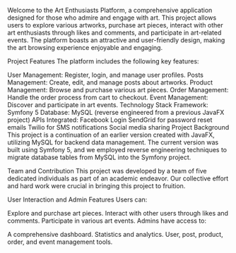 Welcome to the Art Enthusiasts Platform, a comprehensive application designed for those who admire and engage with art. This project allows users to explore various artworks, purchase art pieces, interact with other art enthusiasts through likes and comments, and participate in art-related events. The platform boasts an attractive and user-friendly design, making the art browsing experience enjoyable and engaging.

Project Features The platform includes the following key features:

User Management: Register, login, and manage user profiles. Posts Management: Create, edit, and manage posts about artworks. Product Management: Browse and purchase various art pieces. Order Management: Handle the order process from cart to checkout. Event Management: Discover and participate in art events. Technology Stack Framework: Symfony 5 Database: MySQL (reverse engineered from a previous JavaFX project) APIs Integrated: Facebook Login SendGrid for password reset emails Twilio for SMS notifications Social media sharing Project Background This project is a continuation of an earlier version created with JavaFX, utilizing MySQL for backend data management. The current version was built using Symfony 5, and we employed reverse engineering techniques to migrate database tables from MySQL into the Symfony project.

Team and Contribution This project was developed by a team of five dedicated individuals as part of an academic endeavor. Our collective effort and hard work were crucial in bringing this project to fruition.

User Interaction and Admin Features Users can:

Explore and purchase art pieces. Interact with other users through likes and comments. Participate in various art events. Admins have access to:

A comprehensive dashboard. Statistics and analytics. User, post, product, order, and event management tools.
